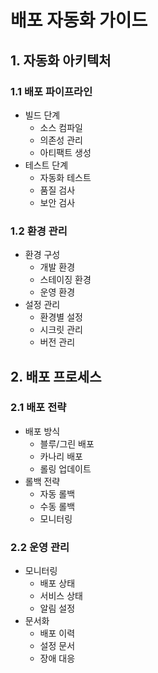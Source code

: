# 배포 자동화 가이드

## 1. 자동화 아키텍처

### 1.1 배포 파이프라인
- 빌드 단계
  - 소스 컴파일
  - 의존성 관리
  - 아티팩트 생성
- 테스트 단계
  - 자동화 테스트
  - 품질 검사
  - 보안 검사

### 1.2 환경 관리
- 환경 구성
  - 개발 환경
  - 스테이징 환경
  - 운영 환경
- 설정 관리
  - 환경별 설정
  - 시크릿 관리
  - 버전 관리

## 2. 배포 프로세스

### 2.1 배포 전략
- 배포 방식
  - 블루/그린 배포
  - 카나리 배포
  - 롤링 업데이트
- 롤백 전략
  - 자동 롤백
  - 수동 롤백
  - 모니터링

### 2.2 운영 관리
- 모니터링
  - 배포 상태
  - 서비스 상태
  - 알림 설정
- 문서화
  - 배포 이력
  - 설정 문서
  - 장애 대응 